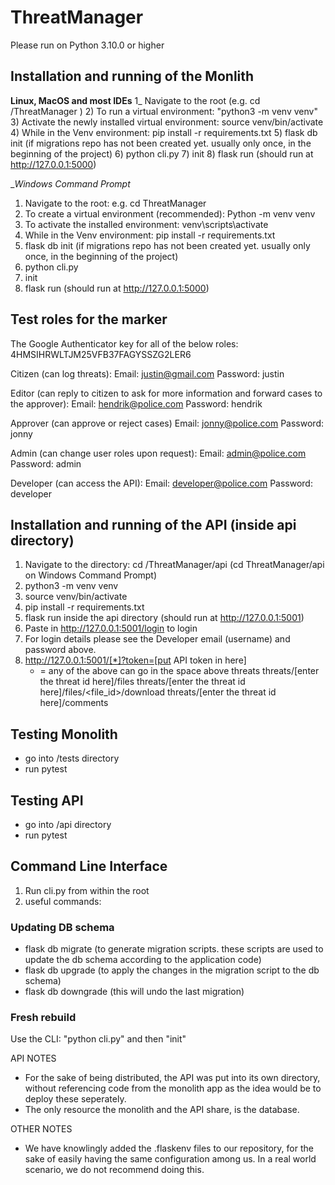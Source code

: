 # ThreatManager
Please run on Python 3.10.0 or higher

## Installation and running of the Monlith
__Linux, MacOS and most IDEs__
1_ Navigate to the root (e.g. cd /ThreatManager )
2) To run a virtual environment: "python3 -m venv venv"
3) Activate the newly installed virtual environment: source venv/bin/activate
4) While in the Venv environment: pip install -r requirements.txt
5) flask db init (if migrations repo has not been created yet. usually only once, in the beginning of the project)
6) python cli.py
7) init
8) flask run (should run at http://127.0.0.1:5000)

__Windows Command Prompt_
1) Navigate to the root: e.g. cd ThreatManager
2) To create a virtual environment (recommended): Python -m venv venv
3) To activate the installed environment: venv\scripts\activate
4) While in the Venv environment: pip install -r requirements.txt
5) flask db init (if migrations repo has not been created yet. usually only once, in the beginning of the project)
6) python cli.py
7) init
8) flask run (should run at http://127.0.0.1:5000)

## Test roles for the marker
The Google Authenticator key for all of the below roles: 4HMSIHRWLTJM25VFB37FAGYSSZG2LER6

Citizen (can log threats):
Email: justin@gmail.com
Password: justin

Editor (can reply to citizen to ask for more information and forward cases to the approver):
Email: hendrik@police.com
Password: hendrik

Approver (can approve or reject cases)
Email: jonny@police.com
Password: jonny

Admin (can change user roles upon request):
Email: admin@police.com
Password: admin

Developer (can access the API):
Email: developer@police.com
Password: developer


## Installation and running of the API  (inside api directory)
1) Navigate to the directory: cd /ThreatManager/api (cd ThreatManager/api on Windows Command Prompt)
2) python3 -m venv venv
3) source venv/bin/activate
4) pip install -r requirements.txt
5) flask run inside the api directory (should run at http://127.0.0.1:5001)
6) Paste in http://127.0.0.1:5001/login to login
7) For login details please see the Developer email (username) and password above.
8) http://127.0.0.1:5001/[*]?token=[put API token in here]
	* = any of the above can go in the space above
	threats
	threats/[enter the threat id here]/files
	threats/[enter the threat id here]/files/<file_id>/download
	threats/[enter the threat id here]/comments


## Testing Monolith
- go into /tests directory
- run pytest

## Testing API
- go into /api directory
- run pytest

## Command Line Interface
1) Run cli.py from within the root
2) useful commands:
	

### Updating DB schema
- flask db migrate (to generate migration scripts. these scripts are used to update the db schema according to the application code)
- flask db upgrade (to apply the changes in the migration script to the db schema)
- flask db downgrade (this will undo the last migration)

### Fresh rebuild
Use the CLI: "python cli.py" and then "init"


API NOTES
- For the sake of being distributed, the API was put into its own directory, without referencing code from the monolith app as the idea would be to deploy these seperately.
- The only resource the monolith and the API share, is the database.

OTHER NOTES
- We have knowlingly added the .flaskenv files to our repository, for the sake of easily having the same configuration among us. In a real world scenario, we do not recommend doing this.

